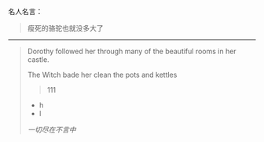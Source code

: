名人名言：
> 瘦死的骆驼也就没多大了

---
> Dorothy followed her through many of the beautiful rooms in her castle.
>
> The Witch bade her clean the pots and kettles
>> 111
> - h
> - l
>
> *一切尽在不言中*